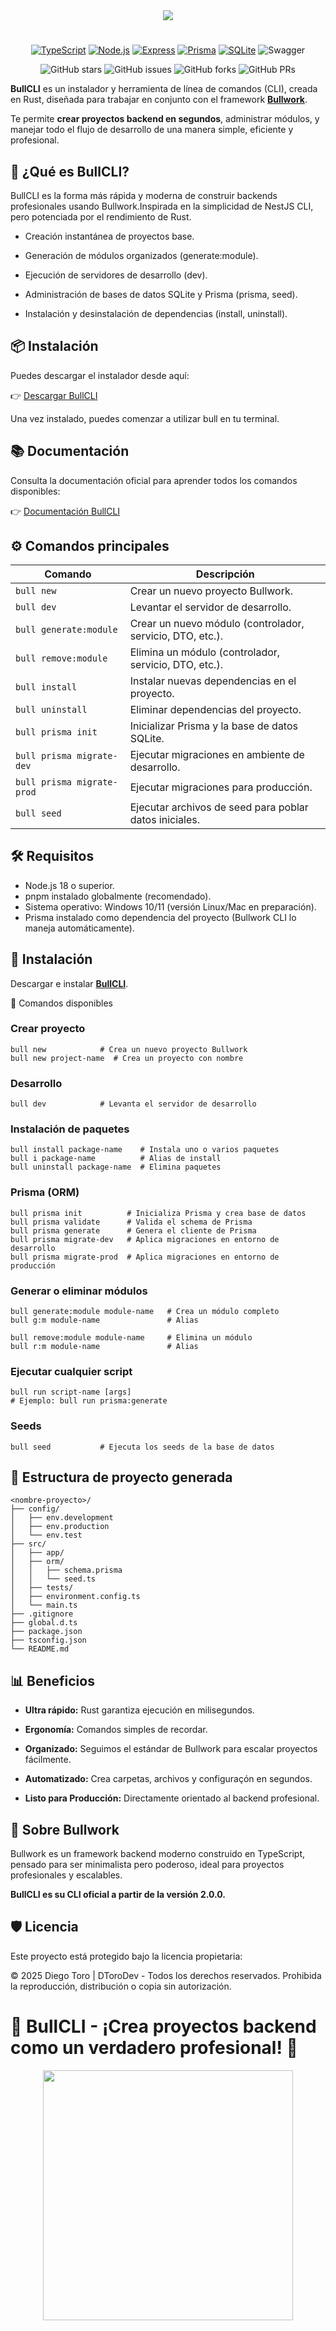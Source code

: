 <div align="center">
  <img src="./src/assets/logo-large.png" width="auto"/>

  # 

  [![TypeScript](https://img.shields.io/badge/TypeScript-%23007ACC.svg?style=for-the-badge&logo=typescript&logoColor=white)](https://www.typescriptlang.org/)
  [![Node.js](https://img.shields.io/badge/Node.js-%2343853D.svg?style=for-the-badge&logo=node.js&logoColor=white)](https://nodejs.org/)
  [![Express](https://img.shields.io/badge/Express-%23000000.svg?style=for-the-badge&logo=express&logoColor=white)](https://expressjs.com/)
  [![Prisma](https://img.shields.io/badge/Prisma-%2300A3E0.svg?style=for-the-badge&logo=prisma&logoColor=white)](https://www.prisma.io/)
  [![SQLite](https://img.shields.io/badge/SQLite-%23003B57.svg?style=for-the-badge&logo=sqlite&logoColor=white)](https://sqlite.org/)
  ![Swagger](https://img.shields.io/badge/-Swagger-%23Clojure?style=for-the-badge&logo=swagger&logoColor=white)

  ![GitHub stars](https://img.shields.io/github/stars/dtoro-dev/bullcli-site)
  ![GitHub issues](https://img.shields.io/github/issues/dtoro-dev/bullcli-site)
  ![GitHub forks](https://img.shields.io/github/forks/dtoro-dev/bullcli-site)
  ![GitHub PRs](https://img.shields.io/github/issues-pr/dtoro-dev/bullcli-site)
</div>

**BullCLI** es un instalador y herramienta de línea de comandos (CLI), creada en Rust, diseñada para trabajar en conjunto con el framework [**Bullwork**](https://www.npmjs.com/package/bullwork).

Te permite **crear proyectos backend en segundos**, administrar módulos, y manejar todo el flujo de desarrollo de una manera simple, eficiente y profesional.

## 🚀 ¿Qué es BullCLI?

BullCLI es la forma más rápida y moderna de construir backends profesionales usando Bullwork.Inspirada en la simplicidad de NestJS CLI, pero potenciada por el rendimiento de Rust.

- Creación instantánea de proyectos base.

- Generación de módulos organizados (generate:module).

- Ejecución de servidores de desarrollo (dev).

- Administración de bases de datos SQLite y Prisma (prisma, seed).

- Instalación y desinstalación de dependencias (install, uninstall).

## 📦 Instalación

Puedes descargar el instalador desde aquí:

👉 [Descargar BullCLI](https://github.com/dtoro-dev/bullcli-site/releases/download/v2.0.0/bullcli-installer.exe)

Una vez instalado, puedes comenzar a utilizar bull en tu terminal.

## 📚 Documentación

Consulta la documentación oficial para aprender todos los comandos disponibles:

👉 [Documentación BullCLI]()

## ⚙️ Comandos principales
<table style="width: 100%">
<thead>
<tr>
<th>
Comando
</th>
<th>
Descripción
</th>
</tr>
</thead>
<tbody>
<tr>
  <td> 
    <code>bull new</code>
  </td>
  <td>Crear un nuevo proyecto Bullwork.</td>
</tr>
<tr>
  <td><code>bull dev</code></td>
  <td>Levantar el servidor de desarrollo.</td>
</tr>
<tr>
  <td><code>bull generate:module <nombre></code></td>
  <td>Crear un nuevo módulo (controlador, servicio, DTO, etc.).</td>
</tr>
<tr>
  <td><code>bull remove:module <nombre></code></td>
  <td>Elimina un módulo (controlador, servicio, DTO, etc.).</td>
</tr>
<tr>
  <td><code>bull install <paquete></code></td>
  <td>Instalar nuevas dependencias en el proyecto.</td>
</tr>
<tr>
  <td><code>bull uninstall <paquete></code></td>
  <td>Eliminar dependencias del proyecto.</td>
</tr>
<tr>
  <td><code>bull prisma init</code></td>
  <td>Inicializar Prisma y la base de datos SQLite.</td>
</tr>
<tr>
  <td><code>bull prisma migrate-dev</code></td>
  <td>Ejecutar migraciones en ambiente de desarrollo.</td>
</tr>
<tr>
  <td><code>bull prisma migrate-prod</code></td>
  <td>Ejecutar migraciones para producción.</td>
</tr>
<tr>
  <td><code>bull seed</code></td>
  <td>Ejecutar archivos de seed para poblar datos iniciales.</td>
</tr>
<tr></tr>
</tbody>
</table>

## 🛠️ Requisitos

- Node.js 18 o superior.
- pnpm instalado globalmente (recomendado).
- Sistema operativo: Windows 10/11 (versión Linux/Mac en preparación).
- Prisma instalado como dependencia del proyecto (Bullwork CLI lo maneja automáticamente).

## 🔄 Instalación

Descargar e instalar [**BullCLI**](https://github.com/dtoro-dev/bullcli-site/releases/download/v2.0.0/bullcli-installer.exe).

🔄 Comandos disponibles

### Crear proyecto
```
bull new            # Crea un nuevo proyecto Bullwork
bull new project-name  # Crea un proyecto con nombre
```
### Desarrollo
```
bull dev            # Levanta el servidor de desarrollo
```
### Instalación de paquetes
```
bull install package-name    # Instala uno o varios paquetes
bull i package-name          # Alias de install
bull uninstall package-name  # Elimina paquetes
```
### Prisma (ORM)
```
bull prisma init          # Inicializa Prisma y crea base de datos
bull prisma validate      # Valida el schema de Prisma
bull prisma generate      # Genera el cliente de Prisma
bull prisma migrate-dev   # Aplica migraciones en entorno de desarrollo
bull prisma migrate-prod  # Aplica migraciones en entorno de producción
```
### Generar o eliminar módulos
```
bull generate:module module-name   # Crea un módulo completo
bull g:m module-name               # Alias
```
```
bull remove:module module-name     # Elimina un módulo
bull r:m module-name               # Alias
```
### Ejecutar cualquier script
```
bull run script-name [args]
# Ejemplo: bull run prisma:generate
```
### Seeds
```
bull seed           # Ejecuta los seeds de la base de datos
```
## 🔄 Estructura de proyecto generada
```
<nombre-proyecto>/
├── config/
│   ├── env.development
│   ├── env.production
│   └── env.test
├── src/
│   ├── app/
│   ├── orm/
│   │   ├── schema.prisma
│   │   └── seed.ts
│   ├── tests/
│   ├── environment.config.ts
│   └── main.ts
├── .gitignore
├── global.d.ts
├── package.json
├── tsconfig.json
└── README.md
```
## 📊 Beneficios

- **Ultra rápido:** Rust garantiza ejecución en milisegundos.

- **Ergonomía:** Comandos simples de recordar.

- **Organizado:** Seguimos el estándar de Bullwork para escalar proyectos fácilmente.

- **Automatizado:** Crea carpetas, archivos y configuraçón en segundos.

- **Listo para Producción:** Directamente orientado al backend profesional.

## 🚀 Sobre Bullwork

Bullwork es un framework backend moderno construido en TypeScript, pensado para ser minimalista pero poderoso, ideal para proyectos profesionales y escalables.

**BullCLI es su CLI oficial a partir de la versión 2.0.0.**

## 🛡️ Licencia

Este proyecto está protegido bajo la licencia propietaria:

© 2025 Diego Toro | DToroDev - Todos los derechos reservados. Prohibida la reproducción, distribución o copia sin autorización.

# 🐂 BullCLI - ¡Crea proyectos backend como un verdadero profesional! 🚀

<div align="center">
  <a href="https://dtoro-dev-portfolio.netlify.app/">
    <img src="./src/assets/dtorodev-bg.png" width="400" />
  </a> 
</div>